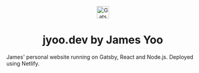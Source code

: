 <p align="center">
  <a href="https://www.jyoo.dev">
    <img alt="Gatsby" src="https://www.jyoo.dev/favicon-32x32.png" width="32" />
  </a>
</p>
<h1 align="center">
  jyoo.dev by James Yoo
</h1>


James' personal website running on Gatsby, React and Node.js. Deployed using Netlify. 
